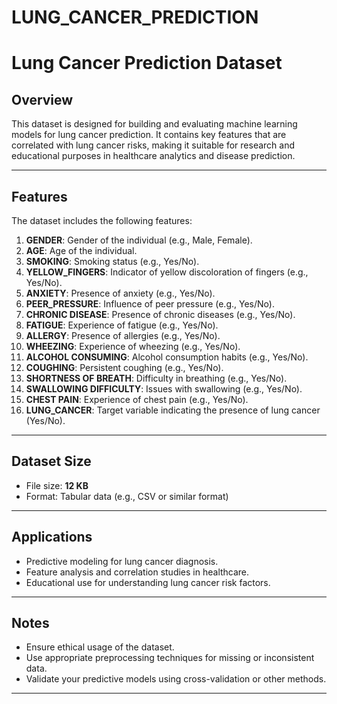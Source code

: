 # LUNG_CANCER_PREDICTION

# Lung Cancer Prediction Dataset

## Overview
This dataset is designed for building and evaluating machine learning models for lung cancer prediction. It contains key features that are correlated with lung cancer risks, making it suitable for research and educational purposes in healthcare analytics and disease prediction.

---

## Features
The dataset includes the following features:

1. **GENDER**: Gender of the individual (e.g., Male, Female).
2. **AGE**: Age of the individual.
3. **SMOKING**: Smoking status (e.g., Yes/No).
4. **YELLOW_FINGERS**: Indicator of yellow discoloration of fingers (e.g., Yes/No).
5. **ANXIETY**: Presence of anxiety (e.g., Yes/No).
6. **PEER_PRESSURE**: Influence of peer pressure (e.g., Yes/No).
7. **CHRONIC DISEASE**: Presence of chronic diseases (e.g., Yes/No).
8. **FATIGUE**: Experience of fatigue (e.g., Yes/No).
9. **ALLERGY**: Presence of allergies (e.g., Yes/No).
10. **WHEEZING**: Experience of wheezing (e.g., Yes/No).
11. **ALCOHOL CONSUMING**: Alcohol consumption habits (e.g., Yes/No).
12. **COUGHING**: Persistent coughing (e.g., Yes/No).
13. **SHORTNESS OF BREATH**: Difficulty in breathing (e.g., Yes/No).
14. **SWALLOWING DIFFICULTY**: Issues with swallowing (e.g., Yes/No).
15. **CHEST PAIN**: Experience of chest pain (e.g., Yes/No).
16. **LUNG_CANCER**: Target variable indicating the presence of lung cancer (Yes/No).

---

## Dataset Size
- File size: **12 KB**
- Format: Tabular data (e.g., CSV or similar format)

---

## Applications
- Predictive modeling for lung cancer diagnosis.
- Feature analysis and correlation studies in healthcare.
- Educational use for understanding lung cancer risk factors.

---

## Notes
- Ensure ethical usage of the dataset.
- Use appropriate preprocessing techniques for missing or inconsistent data.
- Validate your predictive models using cross-validation or other methods.

---
